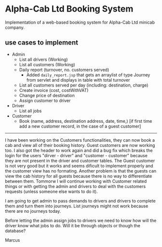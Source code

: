 # Alpha-Cab Ltd Booking System

Implementation of a web-based booking system for Alpha-Cab Ltd minicab company.

## use cases to implement
* Admin 
  * List all drivers (Working)
  * List all customers (Working)
  * Daily report (turnover, no. customers served)
    * Added `daily_report.jsp` that gets an arraylist of type Journey from servlet and displays in table with total turnover
  * List all customers served per day (including: destination, charge)
  *	Create invoice (cost, costWithVAT)
  *	Change price of destination
  *	Assign customer to driver
*	Driver
    *	List all jobs
*	Customer
    *	Book (name, address, destination address, date, time,) [if first time add a new customer record, in the case of a guest customer]

-----

I have been working on the Customers functionalities, they can now book a cab and view all of their booking history. Guest customers are now working too. I also got the header to work again and did a bug fix which breaks the login for the users "dirver - driver" and "customer - customer" because they are not present in the driver and customer tables. The Guest customer is not very good but it works and seems dificult to implement properly and the customer view has no formating. Another problem is that the guests can view the cab history for all guests because there is no way to differentiate between them. Tommorw I will continue working with Customer related things or with getting the admin and drivers to deal with the customers requests (unless someone else wants to do it). 

I am going to get admin to pass demands to drivers and drivers to complete them and turn them into journeys. List journeys might not work because there are no journeys today.

Before letting the admin assign jobs to drivers we need to know how will the driver know what jobs to do. Will it be through objects or though the database?

Marcus



